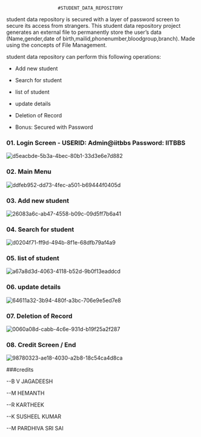                        
                       #STUDENT_DATA_REPOSITORY

student data repository is secured with a layer of password screen to secure its access from strangers. This student data repository project generates an external file to permanently store the user’s data (Name,gender,date of birth,mailid,phonenumber,bloodgroup,branch). Made using the concepts of File Management.

student data repository can perform this following operations:

- Add new student

- Search for student

- list of student

- update details

- Deletion of Record

- Bonus: Secured with Password

### 01. Login Screen - USERID: Admin@iitbbs Password: IITBBS
![d5eacbde-5b3a-4bec-80b1-33d3e6e7d882](https://github.com/jagadeshbeeram/STUDENT_DATA_REPOSITORY/assets/133480021/d534a7eb-1562-4cb8-a1c5-987a5644334a)

### 02. Main Menu
![ddfeb952-dd73-4fec-a501-b69444f0405d](https://github.com/jagadeshbeeram/STUDENT_DATA_REPOSITORY/assets/133480021/d93f5efb-0ed2-4ed1-9ba1-d908555b94ee)

### 03. Add new student
![26083a6c-ab47-4558-b09c-09d5ff7b6a41](https://github.com/jagadeshbeeram/STUDENT_DATA_REPOSITORY/assets/133480021/19edd19d-9092-47cd-8f7e-7fa0e8a90d28)

### 04. Search for student
![d0204f71-ff9d-494b-8f1e-68dfb79af4a9](https://github.com/jagadeshbeeram/STUDENT_DATA_REPOSITORY/assets/133480021/36f6c484-5d77-4fde-ac00-13db20e6aad0)

### 05. list of student
![a67a8d3d-4063-4118-b52d-9b0f13eaddcd](https://github.com/jagadeshbeeram/STUDENT_DATA_REPOSITORY/assets/133480021/d4d1f363-9549-45e9-9cec-2bc3dd865324)

### 06. update details
![64611a32-3b94-480f-a3bc-706e9e5ed7e8](https://github.com/jagadeshbeeram/STUDENT_DATA_REPOSITORY/assets/133480021/6a29d27d-89b0-4d1d-ac5d-58e56cebce15)

### 07. Deletion of Record
![0060a08d-cabb-4c6e-931d-b19f25a2f287](https://github.com/jagadeshbeeram/STUDENT_DATA_REPOSITORY/assets/133480021/f59c68fc-1b08-4dde-8465-bba4dfb34f3f)

### 08. Credit Screen / End
![98780323-ae18-4030-a2b8-18c54ca4d8ca](https://github.com/jagadeshbeeram/STUDENT_DATA_REPOSITORY/assets/133480021/5fb3e473-d2c3-4c85-a746-438be642a329)

###credits

--B V JAGADEESH

--M HEMANTH

--R KARTHEEK

--K SUSHEEL KUMAR

--M PARDHIVA SRI SAI
